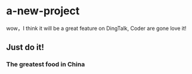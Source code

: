 # a-new-project

wow，I think it will be a great feature on DingTalk, Coder are gone love it!
## Just do it!
### The greatest food in China
